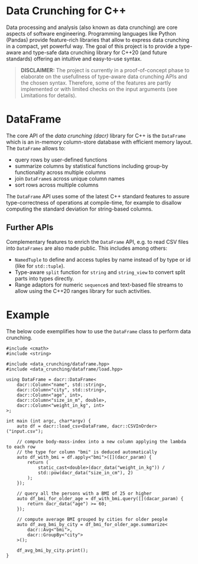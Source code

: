 # Data Crunching for C++

Data processing and analysis (also known as data crunching) are core aspects of software engineering.
Programming languages like Python (Pandas) provide feature-rich libraries that allow to express data crunching in a compact, yet powerful way.
The goal of this project is to provide a type-aware and type-safe data crunching library for C++20 (and future standards) offering an intuitive and easy-to-use syntax.

> **DISCLAIMER:**
The project is currently in a proof-of-concept phase to elaborate on the usefullness of type-aware data crunching APIs and the chosen syntax.
Therefore, some of the features are partly implemented or with limited checks on the input arguments (see Limitations for details). 

# DataFrame

The core API of the *data crunching (dacr)* library for C++ is the `DataFrame` which is an in-memory column-store database with efficient memory layout.
The `DataFrame` allows to:

- query rows by user-defined functions
- summarize columns by statistical functions including group-by functionality across multiple columns
- join `DataFrame`s across unique column names
- sort rows across multiple columns

The `DataFrame` API uses some of the latest C++ standard features to assure type-correctness of operations at compile-time, for example to disallow computing the standard deviation for string-based columns.

## Further APIs

Complementary features to enrich the `DataFrame` API, e.g. to read CSV files into `DataFrames` are also made public. This includes among others:

- `NamedTuple` to define and access tuples by name instead of by type or id (like for `std::tuple`).
- Type-aware `split` function for `string` and `string_view` to convert split parts into types directly.
- Range adaptors for numeric `sequence`s and text-based file streams to allow using the C++20 ranges library for such activities.

# Example

The below code exemplifies how to use the `DataFrame` class to perform data crunching.

    #include <cmath>
    #include <string>
    
    #include <data_crunching/dataframe.hpp>
    #include <data_crunching/dataframe/load.hpp>

    using DataFrame = dacr::DataFrame<
        dacr::Column<"name", std::string>,
        dacr::Column<"city", std::string>,
        dacr::Column<"age", int>,
        dacr::Column<"size_in_m", double>,
        dacr::Column<"weight_in_kg", int>
    >;

    int main (int argc, char*argv) {
        auto df = dacr::load_csv<DataFrame, dacr::CSVInOrder>("input.csv");

        // compute body-mass-index into a new column applying the lambda to each row
        // the type for column "bmi" is deduced automatically
        auto df_with_bmi = df.apply<"bmi">([](dacr_param) { 
            return (
                static_cast<double>(dacr_data("weight_in_kg")) / 
                std::pow(dacr_data("size_in_cm"), 2)
            );
        });

        // query all the persons with a BMI of 25 or higher
        auto df_bmi_for_older_age = df_with_bmi.query([](dacar_param) {
            return dacr_data("age") >= 60;
        });

        // compute average BMI grouped by cities for older people
        auto df_avg_bmi_by_city = df_bmi_for_older_age.summarize<
            dacr::Avg<"bmi">,
            dacr::GroupBy<"city">
        >();

        df_avg_bmi_by_city.print();
    }